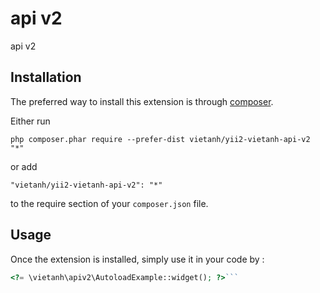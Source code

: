 api v2
======
api v2

Installation
------------

The preferred way to install this extension is through [composer](http://getcomposer.org/download/).

Either run

```
php composer.phar require --prefer-dist vietanh/yii2-vietanh-api-v2 "*"
```

or add

```
"vietanh/yii2-vietanh-api-v2": "*"
```

to the require section of your `composer.json` file.


Usage
-----

Once the extension is installed, simply use it in your code by  :

```php
<?= \vietanh\apiv2\AutoloadExample::widget(); ?>```